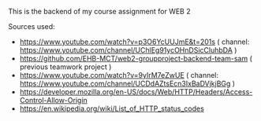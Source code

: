 This is the backend of my course assignment for WEB 2

Sources used:
- https://www.youtube.com/watch?v=p3O6YcUUJmE&t=201s ( channel:  https://www.youtube.com/channel/UChlEg91ycOHnDSicCluhbDA )
- https://github.com/EHB-MCT/web2-groupproject-backend-team-sam ( previous teamwork project )
- https://www.youtube.com/watch?v=9yIrM7eZwUE ( channel: https://www.youtube.com/channel/UCDdAZtsEcn3IxBaDVjkjBGg )
- https://developer.mozilla.org/en-US/docs/Web/HTTP/Headers/Access-Control-Allow-Origin
- https://en.wikipedia.org/wiki/List_of_HTTP_status_codes
